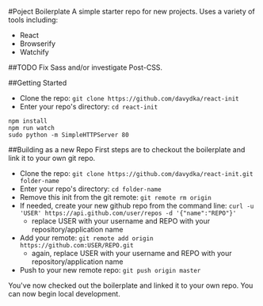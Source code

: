 #Poject Boilerplate
A simple starter repo for new projects. Uses a variety of tools including:

* React
* Browserify
* Watchify

##TODO
Fix Sass and/or investigate Post-CSS.

##Getting Started
* Clone the repo: `git clone https://github.com/davydka/react-init`
* Enter your repo's directory: `cd react-init`

```
npm install
npm run watch
sudo python -m SimpleHTTPServer 80
```
##Building as a new Repo
First steps are to checkout the boilerplate and link it to your own git repo.

* Clone the repo: `git clone https://github.com/davydka/react-init.git folder-name`
* Enter your repo's directory: `cd folder-name`
* Remove this init from the git remote: `git remote rm origin`
* If needed, create your new github repo from the command line: `curl -u 'USER' https://api.github.com/user/repos -d '{"name":"REPO"}'`
	* replace USER with your username and REPO with your repository/application name
* Add your remote: `git remote add origin https://github.com:USER/REPO.git`
	* again, replace USER with your username and REPO with your repository/application name
* Push to your new remote repo: `git push origin master`

You've now checked out the boilerplate and linked it to your own repo. You can now begin local development.
